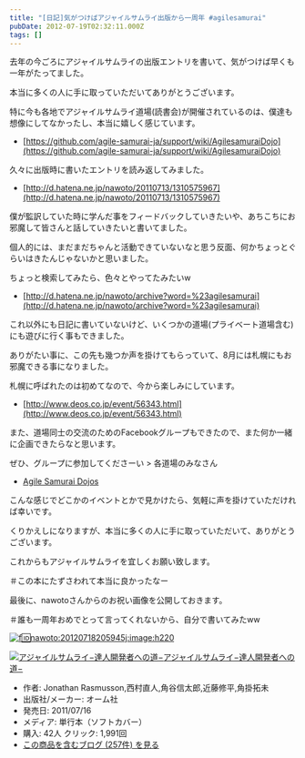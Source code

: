 ```yaml
---
title: "[日記]気がつけばアジャイルサムライ出版から一周年 #agilesamurai"
pubDate: 2012-07-19T02:32:11.000Z
tags: []
---
```


去年の今ごろにアジャイルサムライの出版エントリを書いて、気がつけば早くも一年がたってました。

本当に多くの人に手に取っていただいてありがとうございます。

特に今も各地でアジャイルサムライ道場(読書会)が開催されているのは、僕達も想像にしてなかったし、本当に嬉しく感じています。

- [https://github.com/agile-samurai-ja/support/wiki/AgilesamuraiDojo](https://github.com/agile-samurai-ja/support/wiki/AgilesamuraiDojo)

久々に出版時に書いたエントリを読み返してみました。

- [http://d.hatena.ne.jp/nawoto/20110713/1310575967](http://d.hatena.ne.jp/nawoto/20110713/1310575967)

僕が監訳していた時に学んだ事をフィードバックしていきたいや、あちこちにお邪魔して皆さんと話していきたいと書いてました。

個人的には、まだまだちゃんと活動できていないなと思う反面、何かちょっとぐらいはきたんじゃないかと思いました。

ちょっと検索してみたら、色々とやってたみたいw

- [http://d.hatena.ne.jp/nawoto/archive?word=%23agilesamurai](http://d.hatena.ne.jp/nawoto/archive?word=%23agilesamurai)

これ以外にも日記に書いていないけど、いくつかの道場(プライベート道場含む)にも遊びに行く事もできました。

ありがたい事に、この先も幾つか声を掛けてもらっていて、8月には札幌にもお邪魔できる事になりました。

札幌に呼ばれたのは初めてなので、今から楽しみにしています。

- [http://www.deos.co.jp/event/56343.html](http://www.deos.co.jp/event/56343.html)

また、道場同士の交流のためのFacebookグループもできたので、また何か一緒に企画できたらなと思います。

ぜひ、グループに参加してくださーい > 各道場のみなさん

- [Agile Samurai Dojos](https://www.facebook.com/groups/253439108023391/)

こんな感じでどこかのイベントとかで見かけたら、気軽に声を掛けていただければ幸いです。

くりかえしになりますが、本当に多くの人に手に取っていただいて、ありがとうございます。

これからもアジャイルサムライを宜しくお願い致します。

＃この本にたずさわれて本当に良かったなー

最後に、nawotoさんからのお祝い画像を公開しておきます。

＃誰も一周年おめでとって言ってくれないから、自分で書いてみたww

[![f:id:nawoto:20120718205945j:image:h220](https://cdn-ak.f.st-hatena.com/images/fotolife/n/nawoto/20120718/20120718205945.jpg)](http://f.hatena.ne.jp/nawoto/20120718205945)

[![アジャイルサムライ−達人開発者への道−](https://images-fe.ssl-images-amazon.com/images/I/51flKufOVUL._SL160_.jpg)](http://www.amazon.co.jp/exec/obidos/ASIN/4274068560/nawoto07-22/)[アジャイルサムライ−達人開発者への道−](http://www.amazon.co.jp/exec/obidos/ASIN/4274068560/nawoto07-22/)

- 作者: Jonathan Rasmusson,西村直人,角谷信太郎,近藤修平,角掛拓未
- 出版社/メーカー: オーム社
- 発売日: 2011/07/16
- メディア: 単行本（ソフトカバー）
- 購入: 42人 クリック: 1,991回
- [この商品を含むブログ (257件) を見る](http://d.hatena.ne.jp/asin/4274068560/nawoto07-22)